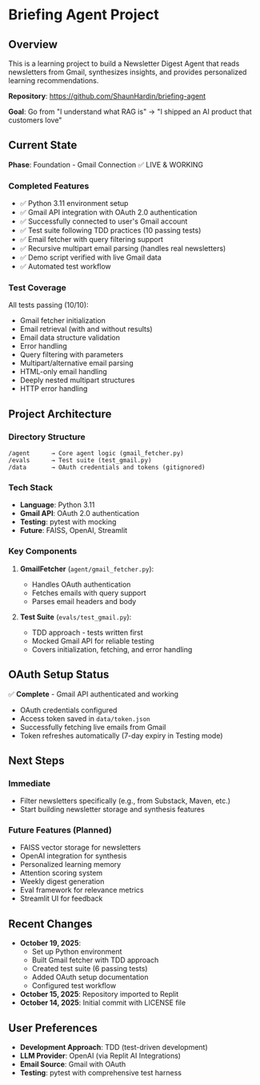 # Briefing Agent Project

## Overview
This is a learning project to build a Newsletter Digest Agent that reads newsletters from Gmail, synthesizes insights, and provides personalized learning recommendations.

**Repository**: https://github.com/ShaunHardin/briefing-agent

**Goal**: Go from "I understand what RAG is" → "I shipped an AI product that customers love"

## Current State
**Phase**: Foundation - Gmail Connection ✅ LIVE & WORKING

### Completed Features
- ✅ Python 3.11 environment setup
- ✅ Gmail API integration with OAuth 2.0 authentication
- ✅ Successfully connected to user's Gmail account
- ✅ Test suite following TDD practices (10 passing tests)
- ✅ Email fetcher with query filtering support
- ✅ Recursive multipart email parsing (handles real newsletters)
- ✅ Demo script verified with live Gmail data
- ✅ Automated test workflow

### Test Coverage
All tests passing (10/10):
- Gmail fetcher initialization
- Email retrieval (with and without results)
- Email data structure validation
- Error handling
- Query filtering with parameters
- Multipart/alternative email parsing
- HTML-only email handling
- Deeply nested multipart structures
- HTTP error handling

## Project Architecture

### Directory Structure
```
/agent      → Core agent logic (gmail_fetcher.py)
/evals      → Test suite (test_gmail.py)
/data       → OAuth credentials and tokens (gitignored)
```

### Tech Stack
- **Language**: Python 3.11
- **Gmail API**: OAuth 2.0 authentication
- **Testing**: pytest with mocking
- **Future**: FAISS, OpenAI, Streamlit

### Key Components
1. **GmailFetcher** (`agent/gmail_fetcher.py`): 
   - Handles OAuth authentication
   - Fetches emails with query support
   - Parses email headers and body
   
2. **Test Suite** (`evals/test_gmail.py`):
   - TDD approach - tests written first
   - Mocked Gmail API for reliable testing
   - Covers initialization, fetching, and error handling

## OAuth Setup Status
✅ **Complete** - Gmail API authenticated and working
- OAuth credentials configured
- Access token saved in `data/token.json`
- Successfully fetching live emails from Gmail
- Token refreshes automatically (7-day expiry in Testing mode)

## Next Steps
### Immediate
- Filter newsletters specifically (e.g., from Substack, Maven, etc.)
- Start building newsletter storage and synthesis features

### Future Features (Planned)
- FAISS vector storage for newsletters
- OpenAI integration for synthesis
- Personalized learning memory
- Attention scoring system
- Weekly digest generation
- Eval framework for relevance metrics
- Streamlit UI for feedback

## Recent Changes
- **October 19, 2025**: 
  - Set up Python environment
  - Built Gmail fetcher with TDD approach
  - Created test suite (6 passing tests)
  - Added OAuth setup documentation
  - Configured test workflow
- **October 15, 2025**: Repository imported to Replit
- **October 14, 2025**: Initial commit with LICENSE file

## User Preferences
- **Development Approach**: TDD (test-driven development)
- **LLM Provider**: OpenAI (via Replit AI Integrations)
- **Email Source**: Gmail with OAuth
- **Testing**: pytest with comprehensive test harness
